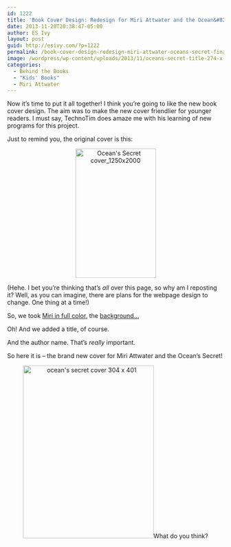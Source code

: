 ```yaml
---
id: 1222
title: 'Book Cover Design: Redesign for Miri Attwater and the Ocean&#8217;s Secret, new cover'
date: 2013-11-20T20:38:47-05:00
author: ES Ivy
layout: post
guid: http://esivy.com/?p=1222
permalink: /book-cover-design-redesign-miri-attwater-oceans-secret-final-cover/
image: /wordpress/wp-content/uploads/2013/11/oceans-secret-title-274-x-150.jpg
categories:
  - Behind the Books
  - "Kids' Books"
  - Miri Attwater
---
```

Now it&#8217;s time to put it all together! I think you&#8217;re going to like the new book cover design. The aim was to make the new cover friendlier for younger readers. I must say, TechnoTim does amaze me with his learning of new programs for this project.

Just to remind you, the original cover is this:<!--more-->

<p style="text-align: center;">
  <img class="aligncenter size-medium wp-image-818" alt="Ocean's Secret cover_1250x2000" src="http://esivy.com/wordpress/wp-content/uploads/2013/08/Oceans-Secret-cover_1250x20001-187x300.jpg" width="187" height="300" srcset="https://esivy.com/wordpress/wp-content/uploads/2013/08/Oceans-Secret-cover_1250x20001-187x300.jpg 187w, https://esivy.com/wordpress/wp-content/uploads/2013/08/Oceans-Secret-cover_1250x20001-640x1024.jpg 640w, https://esivy.com/wordpress/wp-content/uploads/2013/08/Oceans-Secret-cover_1250x20001.jpg 1250w" sizes="(max-width: 187px) 100vw, 187px" />
</p>

(Hehe. I bet you&#8217;re thinking that&#8217;s _all_ over this page, so why am I reposting it? Well, as you can imagine, there are plans for the webpage design to change. One thing at a time!)

So, we took [Miri in full color](http://esivy.com/behind-the-books/book-cover-design-miri-attwater-oceans-secret-cover-redesign-part-4/)[,](http://www.miriattwater.com/2013/11/miri-attwater-and-oceans-secret-cover.html) the [background&#8230;](http://esivy.com/behind-the-books/book-cover-design-miri-attwater-oceans-secret-cover-redesign-part-5/ "Book Cover Design: Miri Attwater and the Ocean’s Secret Cover Redesign, part 5, background")

Oh! And we added a title, of course.

And the author name. That&#8217;s _really_ important.

So here it is &#8211; the brand new cover for Miri Attwater and the Ocean&#8217;s Secret!

<p style="text-align: center;">
  <img class="aligncenter size-full wp-image-1223" alt="ocean's secret cover 304 x 401" src="http://esivy.com/wordpress/wp-content/uploads/2013/11/oceans-secret-cover-304-x-401.jpg" width="304" height="401" srcset="https://esivy.com/wordpress/wp-content/uploads/2013/11/oceans-secret-cover-304-x-401.jpg 304w, https://esivy.com/wordpress/wp-content/uploads/2013/11/oceans-secret-cover-304-x-401-227x300.jpg 227w" sizes="(max-width: 304px) 100vw, 304px" />What do you think?
</p>